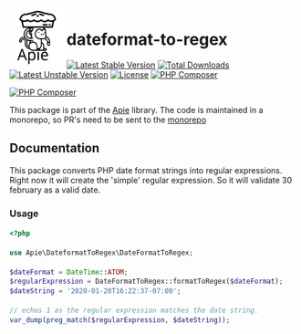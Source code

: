 <img src="https://raw.githubusercontent.com/apie-lib/apie-lib-monorepo/main/docs/apie-logo.svg" width="100px" align="left" />
<h1>dateformat-to-regex</h1>






 [![Latest Stable Version](https://poser.pugx.org/apie/dateformat-to-regex/v)](https://packagist.org/packages/apie/dateformat-to-regex) [![Total Downloads](https://poser.pugx.org/apie/dateformat-to-regex/downloads)](https://packagist.org/packages/apie/dateformat-to-regex) [![Latest Unstable Version](https://poser.pugx.org/apie/dateformat-to-regex/v/unstable)](https://packagist.org/packages/apie/dateformat-to-regex) [![License](https://poser.pugx.org/apie/dateformat-to-regex/license)](https://packagist.org/packages/apie/dateformat-to-regex) [![PHP Composer](https://apie-lib.github.io/projectCoverage/coverage-dateformat-to-regex.svg)](https://apie-lib.github.io/projectCoverage/dateformat-to-regex/index.html)  

[![PHP Composer](https://github.com/apie-lib/dateformat-to-regex/actions/workflows/php.yml/badge.svg?event=push)](https://github.com/apie-lib/dateformat-to-regex/actions/workflows/php.yml)

This package is part of the [Apie](https://github.com/apie-lib) library.
The code is maintained in a monorepo, so PR's need to be sent to the [monorepo](https://github.com/apie-lib/apie-lib-monorepo/pulls)

## Documentation
This package converts PHP date format strings into regular expressions. Right now it will create
the 'simple' regular expression. So it will validate 30 february as a valid date.

### Usage
```php
<?php

use Apie\DateformatToRegex\DateFormatToRegex;

$dateFormat = DateTime::ATOM;
$regularExpression = DateFormatToRegex::formatToRegex($dateFormat);
$dateString = '2020-01-28T16:22:37-07:00';

// echos 1 as the regular expression matches the date string.
var_dump(preg_match($regularExpression, $dateString));

```
